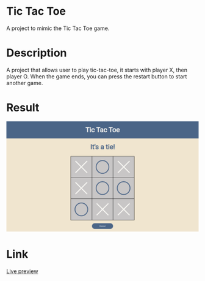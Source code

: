 # Tic Tac Toe
A project to mimic the Tic Tac Toe game.


# Description
A project that allows user to play tic-tac-toe, it starts with player X, then player O.
When the game ends, you can press the restart button to start another game.

# Result

![A picture of result](https://github.com/ascodeasice/tic-tac-toe/blob/main/images/result.png)

# Link
[Live preview](https://ascodeasice.github.io/tic-tac-toe/)
